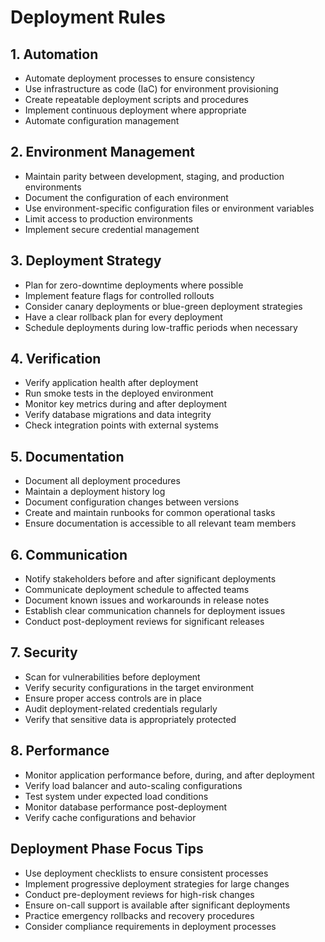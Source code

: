 # Deployment Rules

## 1. Automation

- Automate deployment processes to ensure consistency
- Use infrastructure as code (IaC) for environment provisioning
- Create repeatable deployment scripts and procedures
- Implement continuous deployment where appropriate
- Automate configuration management

## 2. Environment Management

- Maintain parity between development, staging, and production environments
- Document the configuration of each environment
- Use environment-specific configuration files or environment variables
- Limit access to production environments
- Implement secure credential management

## 3. Deployment Strategy

- Plan for zero-downtime deployments where possible
- Implement feature flags for controlled rollouts
- Consider canary deployments or blue-green deployment strategies
- Have a clear rollback plan for every deployment
- Schedule deployments during low-traffic periods when necessary

## 4. Verification

- Verify application health after deployment
- Run smoke tests in the deployed environment
- Monitor key metrics during and after deployment
- Verify database migrations and data integrity
- Check integration points with external systems

## 5. Documentation

- Document all deployment procedures
- Maintain a deployment history log
- Document configuration changes between versions
- Create and maintain runbooks for common operational tasks
- Ensure documentation is accessible to all relevant team members

## 6. Communication

- Notify stakeholders before and after significant deployments
- Communicate deployment schedule to affected teams
- Document known issues and workarounds in release notes
- Establish clear communication channels for deployment issues
- Conduct post-deployment reviews for significant releases

## 7. Security

- Scan for vulnerabilities before deployment
- Verify security configurations in the target environment
- Ensure proper access controls are in place
- Audit deployment-related credentials regularly
- Verify that sensitive data is appropriately protected

## 8. Performance

- Monitor application performance before, during, and after deployment
- Verify load balancer and auto-scaling configurations
- Test system under expected load conditions
- Monitor database performance post-deployment
- Verify cache configurations and behavior

## Deployment Phase Focus Tips

- Use deployment checklists to ensure consistent processes
- Implement progressive deployment strategies for large changes
- Conduct pre-deployment reviews for high-risk changes
- Ensure on-call support is available after significant deployments
- Practice emergency rollbacks and recovery procedures
- Consider compliance requirements in deployment processes 